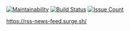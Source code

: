 [![Maintainability](https://api.codeclimate.com/v1/badges/088660555822449203c6/maintainability)](https://codeclimate.com/github/Barrierok/frontend-project-lvl3/maintainability)
[![Build Status](https://travis-ci.org/Barrierok/frontend-project-lvl3.svg?branch=master)](https://travis-ci.org/Barrierok/frontend-project-lvl3)
[![Issue Count](https://codeclimate.com/github/Barrierok/frontend-project-lvl3/badges/issue_count.svg)](https://codeclimate.com/github/Barrierok/frontend-project-lvl3)

https://rss-news-feed.surge.sh/
